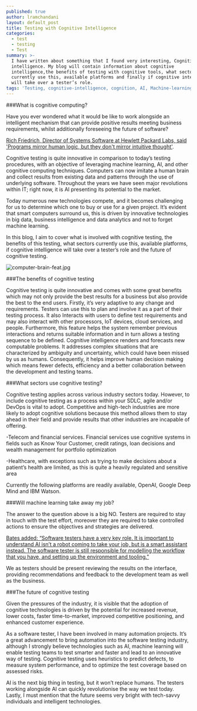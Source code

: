 ```yaml
---
published: true
author: lramchandani
layout: default_post
title: Testing with Cognitive Intelligence
categories:
  - test
  - testing
  - Test
summary: >-
  I have written about something that I found very interesting, Cognitive
  intelligence. My blog will contain information about cognitive
  intelligence,the benefits of testing with cognitive tools, what sectors
  currently use this, available platforms and finally if cognitive intelligence
  will take over a tester’s role.
tags: 'Testing, cognitive-intelligence, cognition, AI, Machine-learning'
---
```

###What is cognitive computing?

Have you ever wondered what it would be like to work alongside an intelligent mechanism that can provide positive results meeting business requirements, whilst additionally foreseeing the future of software?
 
[Rich Friedrich, Director of Systems Software at Hewlett Packard Labs, said 'Programs mirror human logic, but they don't mirror intuitive thought'](https://www.labs.hpe.com/next-next/brain).

Cognitive testing is quite innovative in comparison to today’s testing procedures, with an objective of leveraging machine learning, AI, and other cognitive computing techniques. Computers can now imitate a human brain and collect results from existing data and patterns through the use of underlying software. Throughout the years we have seen major revolutions within IT; right now, it is AI presenting its potential to the market.

Today numerous new technologies compete, and it becomes challenging for us to determine which one to buy or use for a given project. It’s evident that smart computers surround us, this is driven by innovative technologies in big data, business intelligence and data analytics and not to forget machine learning.

In this blog, I aim to cover what is involved with cognitive testing, the benefits of this testing, what sectors currently use this, available platforms, if cognitive intelligence will take over a tester’s role and the future of cognitive testing.

![computer-brain-feat.jpg]({{site.baseurl}}/lramchandani/assets/computer-brain-feat.jpg)


###The benefits of cognitive testing

Cognitive testing is quite innovative and comes with some great benefits which may not only provide the best results for a business but also provide the best to the end users.  Firstly, it’s very adaptive to any change and requirements. Testers can use this to plan and involve it as a part of their testing process. It also Interacts with users to define test requirements and may also interact with other processors, IoT devices, cloud services, and people. Furthermore, this feature helps the system remember previous interactions and returns suitable information and in turn allows a testing sequence to be defined. Cognitive intelligence renders and forecasts new computable problems. It addresses complex situations that are characterized by ambiguity and uncertainty, which could have been missed by us as humans. Consequently, it helps improve human decision making which means fewer defects, efficiency and a better collaboration between the development and testing teams.

 
 
###What sectors use cognitive testing?

Cognitive testing applies across various industry sectors today. However, to include cognitive testing as a process within your SDLC, agile and/or DevOps is vital to adopt. Competitive and high-tech industries are more likely to adopt cognitive solutions because this method allows them to stay ahead in their field and provide results that other industries are incapable of offering.

-Telecom and financial services. Financial services use cognitive systems in fields such as Know Your Customer, credit ratings, loan decisions and wealth management for portfolio optimization

-Healthcare, with exceptions such as trying to make decisions about a patient’s health are limited, as this is quite a heavily regulated and sensitive area

Currently the following platforms are readily available, OpenAI, Google Deep Mind and IBM Watson.

###Will machine learning take away my job?

The answer to the question above is a big NO. Testers are required to stay in touch with the test effort, moreover they are required to take controlled actions to ensure the objectives and strategies are delivered.


[Bates added: “Software testers have a very key role. It is important to understand AI isn’t a robot coming to take your job, but is a smart assistant instead. The software tester is still responsible for modelling the workflow that you have, and setting up the environment and tooling.”](http://www.softwaretestingnews.co.uk/ai-replace-assist)

We as testers should be present reviewing the results on the interface, providing recommendations and feedback to the development team as well as the business.

###The future of cognitive testing

Given the pressures of the industry, it is visible that the adoption of cognitive technologies is driven by the potential for increased revenue, lower costs, faster time-to-market, improved competitive positioning, and enhanced customer experience.
 
As a software tester, I have been involved in many automation projects. It’s a great advancement to bring automation into the software testing industry, although I strongly believe technologies such as AI, machine learning will enable testing teams to test smarter and faster and lead to an innovative way of testing. Cognitive testing uses heuristics to predict defects, to measure system performance, and to optimize the test coverage based on assessed risks.
 
AI is the next big thing in testing, but it won’t replace humans. The testers working alongside AI can quickly revolutionise the way we test today. Lastly, I must mention that the future seems very bright with tech-savvy individuals and intelligent technologies.





